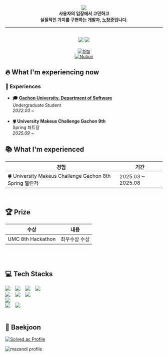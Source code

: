 <div align="center">
  <img src="https://capsule-render.vercel.app/api?type=waving&color=3d9de6&height=180&text=Noeul's%20GitHub&animation=fadeIn&fontColor=ffffff&fontSize=60" />
</div>

<div align="center">
  <b>사용자의 입장에서 고민하고<br>실질적인 가치를 구현하는 개발자, <u>노창준</u>입니다.</b>
</div>

<hr/>

<br/>

<div align="center">
  <!-- 📊 GitHub Stats -->
  <img src="https://github-readme-stats.vercel.app/api?username=geniusjun&bg_color=180,ffffff,00000000&title_color=000000&text_color=000000" />
  <img src="https://github-readme-stats.vercel.app/api/top-langs/?username=geniusjun&layout=compact&bg_color=180,ffffff,00000000&title_color=000000&text_color=000000" />
</div>

<br/>

<div align="center">
  <a href="https://myhits.vercel.app" target="_blank">
    <img src="https://myhits.vercel.app/api/hit/https%3A%2F%2Fgithub.com%2Fgeniusjun?color=blue&label=hits&size=small" alt="hits" />
  </a>
  <br>
  <a href="https://www.notion.so/196f3b5f600880bb8715f312a0b28261" target="_blank">
    <img src="https://img.shields.io/badge/Notion-000000?style=flat-square&logo=Notion&logoColor=white" alt="Notion"/>
  </a>
</div>

## 🔥 What I'm experiencing now

<!-- 경험 리스트 시작 -->
<div align="left">

  <h3>📌 Experiences</h3>

  <ul>
    <li>
      <strong>🎓 <a href="https://www.gachon.ac.kr/" target="_blank">Gachon University, Department of Software</a></strong><br/>
      Undergraduate Student<br/>
      <em>2022.03 ~</em>
    </li>
    <br/>
    <li>
      <strong>🍀 University Makeus Challenge Gachon 9th</strong><br/>
      Spring 파트장<br/>
      <em>2025.09 ~</em>
    </li>
  </ul>

</div>


## 📚 What I'm experienced

<table>
  <thead>
    <tr>
      <th>경험</th>
      <th>기간</th>
    </tr>
  </thead>
  <tbody>
    <tr>
  <td>🍀 University Makeus Challenge Gachon 8th Spring 챌린저 </td>
  <td>2025.03 ~ 2025.08</td>
</tr>
  </tbody>
</table>

<br/>

## 🏆 Prize

<table>
  <thead>
    <tr>
      <th>수상</th>
      <th>내용</th>
    </tr>
  </thead>
  <tbody>
    <tr>
      <td>UMC 8th Hackathon</td>
      <td>최우수상 수상</td>
    </tr>
  </tbody>
</table>

<br/>


 
<br/>

## 💻 Tech Stacks
<div align="left"> 
  <!-- Line 1: Java, C, C++, C# -->
  <img src="https://img.shields.io/badge/Java-007396?style=flat-square&logo=Java&logoColor=white" style="margin-right: 12px;"/>
  <img src="https://img.shields.io/badge/C-A8B9CC?style=flat-square&logo=C&logoColor=white" style="margin-right: 12px;"/>
  <img src="https://img.shields.io/badge/C++-00599C?style=flat-square&logo=C%2B%2B&logoColor=white" style="margin-right: 12px;"/>
  <img src="https://img.shields.io/badge/C%23-239120?style=flat-square&logo=C%20Sharp&logoColor=white"/>
  
  <br>

  <!-- Line 2: Spring, Spring Boot, Unity -->
  <img src="https://img.shields.io/badge/Spring-6DB33F?style=flat-square&logo=Spring&logoColor=white" style="margin-right: 12px;"/>
  <img src="https://img.shields.io/badge/SpringBoot-6DB33F?style=flat-square&logo=Spring%20Boot&logoColor=white" style="margin-right: 12px;"/>
  <img src="https://img.shields.io/badge/Unity-000000?style=flat-square&logo=Unity&logoColor=white"/>
  
  <br>

  <!-- Line 3: MySQL -->
  <img src="https://img.shields.io/badge/MySQL-4479A1?style=flat-square&logo=MySQL&logoColor=white"/>

  <br>

  <!-- Line 4: Git, GitHub -->
  <img src="https://img.shields.io/badge/Git-F05032?style=flat-square&logo=Git&logoColor=white" style="margin-right: 12px;"/>
  <img src="https://img.shields.io/badge/GitHub-181717?style=flat-square&logo=GitHub&logoColor=white"/>
</div>


<br/>

## 🏅 Baekjoon
<div align="left">
  
  [![Solved.ac Profile](https://mazassumnida.wtf/api/v2/generate_badge?boj=geniusjun4663)](https://solved.ac/profile/geniusjun4663)

  ![mazandi profile](https://mazandi.herokuapp.com/api?handle=geniusjun4663&theme=cold)

</div>
